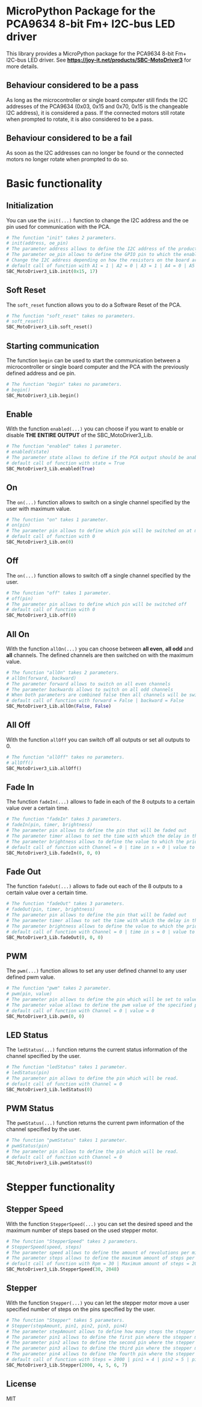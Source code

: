 # MicroPython Package for the PCA9634 8-bit Fm+ I2C-bus LED driver

This library provides a MicroPython package for the PCA9634 8-bit Fm+ I2C-bus LED driver.
See **https://joy-it.net/products/SBC-MotoDriver3** for more details.

## Behaviour considered to be a pass
As long as the microcontroller or single board computer still finds the I2C addresses of the PCA9634 (0x03, 0x15 and 0x70, 0x15 is the changeable I2C address), it is considered a pass. If the connected motors still rotate when prompted to rotate, it is also considered to be a pass.

## Behaviour considered to be a fail
As soon as the I2C addresses can no longer be found or the connected motors no longer rotate when prompted to do so.

# Basic functionality

## Initialization
You can use the `init(...)` function to change the I2C address and the oe pin used for communication with the PCA.
```python
# The function "init" takes 2 parameters.
# init(address, oe_pin)
# The parameter address allows to define the I2C address of the product
# The parameter oe_pin allows to define the GPIO pin to which the enable pin of the PCA is connected
# Change the I2C address depending on how the resistors on the board are set.
# default call of function with A1 = 1 | A2 = 0 | A3 = 1 | A4 = 0 | A5 = 1 | A6 = 0 | A7 = 0, resulting in I2C address 0x15 | oe pin = GPIO 17
SBC_MotoDriver3_Lib.init(0x15, 17)
```

## Soft Reset
The `soft_reset` function allows you to do a Software Reset of the PCA.
```python
# The function "soft_reset" takes no parameters.
# soft_reset()
SBC_MotoDriver3_Lib.soft_reset()
```

## Starting communication
The function `begin` can be used to start the communication between a microcontroller or single board computer and the PCA with the previously defined address and oe pin.
```python
# The function "begin" takes no parameters.
# begin()
SBC_MotoDriver3_Lib.begin()
```

## Enable
With the function `enabled(...)` you can choose if you want to enable or disable **THE ENTIRE OUTPUT** of the SBC_MotoDriver3_Lib.
```python
# The function "enabled" takes 1 parameter.
# enabled(state)
# The parameter state allows to define if the PCA output should be anabled or not
# default call of function with state = True
SBC_MotoDriver3_Lib.enabled(True)
```

## On
The `on(...)` function allows to switch on a single channel specified by the user with maximum value.
```python
# The function "on" takes 1 parameter.
# on(pin)
# The parameter pin allows to define which pin will be switched on at max value
# default call of function with 0
SBC_MotoDriver3_Lib.on(0)
```

## Off
The `on(...)` function allows to switch off a single channel specified by the user.
```python
# The function "off" takes 1 parameter.
# off(pin)
# The parameter pin allows to define which pin will be switched off
# default call of function with 0
SBC_MotoDriver3_Lib.off(0)
```

## All On
With the function `allOn(...)` you can choose between **all even**, **all odd** and **all** channels. The defined channels are then switched on with the maximum value.
```python
# The function "allOn" takes 2 parameters.
# allOn(forward, backward)
# The parameter forward allows to switch on all even channels
# The parameter backwards allows to switch on all odd channels
# When both parameters are combined false then all channels will be switched on
# default call of function with forward = False | backward = False
SBC_MotoDriver3_Lib.allOn(False, False)
```

## All Off
With the function `allOff` you can switch off all outputs or set all outputs to 0.
```python
# The function "allOff" takes no parameters.
# allOff()
SBC_MotoDriver3_Lib.allOff()
```

## Fade In
The function `fadeIn(...)` allows to fade in each of the 8 outputs to a certain value over a certain time.
```python
# The function "fadeIn" takes 3 parameters.
# fadeIn(pin, timer, brightness)
# The parameter pin allows to define the pin that will be faded out
# The parameter timer allows to set the time with which the delay in the function will be calculated
# The parameter brightness allows to define the value to which the prior defined pin will be faded out to
# default call of function with Channel = 0 | time in s = 0 | value to fade to = 0
SBC_MotoDriver3_Lib.fadeIn(0, 0, 0)
```

## Fade Out
The function `fadeOut(...)` allows to fade out each of the 8 outputs to a certain value over a certain time.
```python
# The function "fadeOut" takes 3 parameters.
# fadeOut(pin, timer, brightness)
# The parameter pin allows to define the pin that will be faded out
# The parameter timer allows to set the time with which the delay in the function will be calculated
# The parameter brightness allows to define the value to which the prior defined pin will be faded out to
# default call of function with Channel = 0 | time in s = 0 | value to fade to = 0
SBC_MotoDriver3_Lib.fadeOut(0, 0, 0)
```

## PWM
The `pwm(...)` function allows to set any user defined channel to any user defined pwm value.
```python
# The function "pwm" takes 2 parameter.
# pwm(pin, value)
# The parameter pin allows to define the pin which will be set to value
# The parameter value allows to define the pwm value of the specified pin.
# default call of function with Channel = 0 | value = 0
SBC_MotoDriver3_Lib.pwm(0, 0)
```

## LED Status
The `ledStatus(...)` function returns the current status information of the channel specified by the user.
```python
# The function "ledStatus" takes 1 parameter.
# ledStatus(pin)
# The parameter pin allows to define the pin which will be read.
# default call of function with Channel = 0
SBC_MotoDriver3_Lib.ledStatus(0)
```

## PWM Status
The `pwmStatus(...)` function returns the current pwm information of the channel specified by the user.
```python
# The function "pwmStatus" takes 1 parameter.
# pwmStatus(pin)
# The parameter pin allows to define the pin which will be read.
# default call of function with Channel = 0
SBC_MotoDriver3_Lib.pwmStatus(0)
```


# Stepper functionality

## Stepper Speed
With the function `StepperSpeed(...)` you can set the desired speed and the maximum number of steps based on the used stepper motor.
```python
# The function "StepperSpeed" takes 2 parameters.
# StepperSpeed(speed, steps)
# The parameter speed allows to define the amount of revolutions per minute.
# The parameter steps allows to define the maximum amount of steps per 1 revolution of the stepper motor.
# default call of function with Rpm = 30 | Maximum amount of steps = 2048
SBC_MotoDriver3_Lib.StepperSpeed(30, 2048)
```

## Stepper
With the function `Stepper(...)` you can let the stepper motor move a user specified number of steps on the pins specified by the user.
```python
# The function "Stepper" takes 5 parameters.
# Stepper(stepAmount, pin1, pin2, pin3, pin4)
# The parameter stepAmount allows to define how many steps the stepper motor should make.
# The parameter pin1 allows to define the first pin where the stepper motor is connected to.
# The parameter pin2 allows to define the second pin where the stepper motor is connected to.
# The parameter pin3 allows to define the third pin where the stepper motor is connected to.
# The parameter pin4 allows to define the fourth pin where the stepper motor is connected to.
# default call of function with Steps = 2000 | pin1 = 4 | pin2 = 5 | pin3 = 6 | pin4 = 7
SBC_MotoDriver3_Lib.Stepper(2000, 4, 5, 6, 7)
```

## License

MIT

